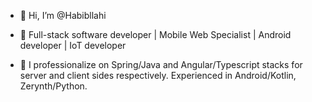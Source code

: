 - 👋 Hi, I’m @Habibllahi
- 👀 Full-stack software developer | Mobile Web Specialist | Android developer | IoT developer

- 💞️ I professionalize on Spring/Java and Angular/Typescript stacks for server and client sides respectively. Experienced in Android/Kotlin, Zerynth/Python.

<!---
Habibllahi/Habibllahi is a ✨ special ✨ repository because its `README.md` (this file) appears on your GitHub proYou can click the Preview link to take a look at your changes.
--->
